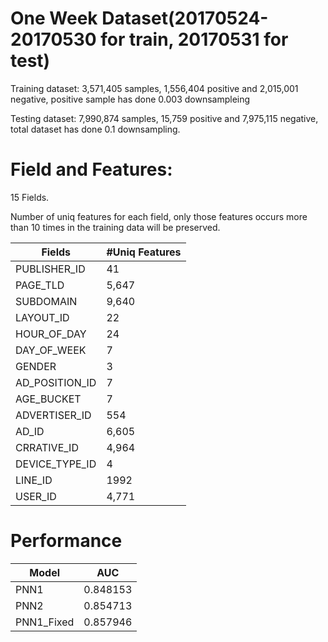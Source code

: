 # One Week Dataset(20170524-20170530 for train, 20170531 for test)

Training dataset: 3,571,405 samples, 1,556,404 positive and 2,015,001 negative, positive sample has done 0.003 downsampleing

Testing dataset: 7,990,874 samples, 15,759 positive and 7,975,115 negative, total dataset has done 0.1 downsampling.

# Field and Features:

15 Fields.

Number of uniq features for each field, only those features occurs more than 10 times in the training data will be preserved.

|Fields|#Uniq Features|
|---|---|
|PUBLISHER_ID|41|
|PAGE_TLD|5,647|
|SUBDOMAIN|9,640|
|LAYOUT_ID|22|
|HOUR_OF_DAY|24|
|DAY_OF_WEEK|7|
|GENDER|3|
|AD_POSITION_ID|7|
|AGE_BUCKET|7|
|ADVERTISER_ID|554|
|AD_ID|6,605|
|CRRATIVE_ID|4,964|
|DEVICE_TYPE_ID|4|
|LINE_ID|1992|
|USER_ID|4,771|

# Performance

|Model|AUC|
|---|---|
|PNN1|0.848153|
|PNN2|0.854713|
|PNN1_Fixed|0.857946|
